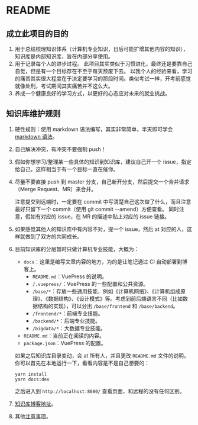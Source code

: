 # README

## 成立此项目的目的

1. 用于总结梳理知识体系（计算机专业知识，日后可能扩增其他内容的知识），知识库是内部知识库，旨在内部分享使用。
1. 用于记录每个人的进步过程。
    此项目其实类似于习惯进化，最终还是要靠自己自觉，但是有一个目标存在不至于每天颓废下去。
    以我个人的经验来看，学习的痛苦其实很大程度在于决定要学习的那段时间。类似考试一样，开考前感觉就像处刑，考试期间其实痛苦并不这么大。
1. 养成一个健康良好的学习方式，以更好的心态应对未来的就业挑战。

## 知识库维护规则

1. 硬性规则：使用 markdown 语法编写，其实非常简单，半天即可学会 [markdown 语法](https://www.runoob.com/markdown/md-tutorial.html)。
1. 自己解决冲突，有冲突不要强制 push！
1. 假如你想学习/整理某一些具体的知识到知识库，建议自己开一个 issue，指定给自己，这样相当于有一个目标一直在催你。
1. 尽量不要直接 push 到 master 分支，自己新开分支，然后提交一个合并请求（Merge Request、MR）来合并。

    注意提交到远端时，一定要在 commit 中写清楚自己这次做了什么，而且注意最好只留下一个 commit（使用 git commit --amend）方便查看。
    同时注意，假如有对应的 issue，在 MR 的描述中贴上对应的 issue 链接。

1. 如果感觉其他人的知识库中有内容不对，提一个 issue，然后 at 对应的人，这样就做到了双方的共同成长。
1. 目前知识库的分层暂时只做计算机专业技能，大概为：
    - `docs`：这里是编写文章内容的地方，为的是让笔记通过 CI 自动部署到博客上。
        - `README.md`：VuePress 的说明。
        - `/.vuepress/`：VuePress 的一些配置和公共资源。
        - `/base/*`：存放一些通用技能，例如《计算机网络》、《计算机组成原理》、《数据结构》、《设计模式》等。考虑到前后端语言不同（比如数据结构的实现），可以分出 `/base/frontend` 和 `/base/backend`。
        - `/frontend/*`：前端专业技能。
        - `/backend/*`：后端专业技能。
        - `/bigdata/*`：大数据专业技能。
    - `README.md`：当前正在阅读的内容。
    - `package.json`：VuePress 的配置。

    如果之后知识库目录变动，会 at 所有人，并且更改 `README.md` 文件的说明，你可以首先在本地运行一下，看看内容是不是自己想要的：

    ```yarn
    yarn install
    yarn docs:dev
    ```

    之后进入到 `http://localhost:8080/` 查看页面，和远程的没有任何区别。

1. [知识库博客地址](https://redmaple.ltd/)。
1. 其他[注意事项](https://redmaple.ltd/about)。
